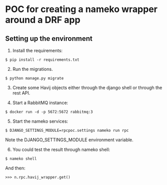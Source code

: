 # POC for creating a nameko wrapper around a DRF app

## Setting up the environment
1. Install the requirements:

`$ pip install -r requirements.txt`

2. Run the migrations.

`$ python manage.py migrate`

3. Create some Havij objects either through the django shell or through the rest API.

4. Start a RabbitMQ instance:

`$ docker run -d -p 5672:5672 rabbitmq:3`

5. Start the nameko services:

`$ DJANGO_SETTINGS_MODULE=rpcpoc.settings nameko run rpc`

Note the DJANGO_SETTINGS_MODULE environment variable.

6. You could test the result through nameko shell:

`$ nameko shell`

And then:

`>>> n.rpc.havij_wrapper.get()`

